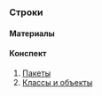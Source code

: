 ### Строки

#### Материалы

#### Конспект

1. [Пакеты](Packages.md)
2. [Классы и объекты](ClassesAndObjects.md)